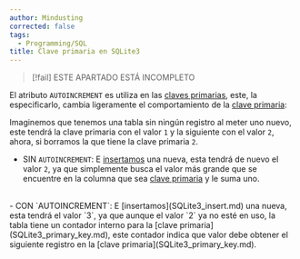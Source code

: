 ```yaml
---
author: Mindusting
corrected: false
tags:
  - Programming/SQL
title: Clave primaria en SQLite3
---
```


> [!fail] ESTE APARTADO ESTÁ INCOMPLETO

El atributo `AUTOINCREMENT` es utiliza en las [claves primarias](SQLite3_primary_key.md), este, la especificarlo, cambia ligeramente el comportamiento de la [clave primaria](SQLite3_primary_key.md):

Imaginemos que tenemos una tabla sin ningún registro al meter uno nuevo, este tendrá la clave primaria con el valor `1` y la siguiente con el valor `2`, ahora, si borramos la que tiene la clave primaria `2`.

- SIN `AUTOINCREMENT`:
    E [insertamos](SQLite3_insert.md) una nueva, esta tendrá de nuevo el valor `2`, ya que simplemente busca el valor más grande que se encuentre en la columna que sea [clave primaria](SQLite3_primary_key.md) y le suma uno.
<br>
- CON `AUTOINCREMENT`:
    E [insertamos](SQLite3_insert.md) una nueva, esta tendrá el valor `3`, ya que aunque el valor `2` ya no esté en uso, la tabla tiene un contador interno para la [clave primaria](SQLite3_primary_key.md), este contador indica que valor debe obtener el siguiente registro en la [clave primaria](SQLite3_primary_key.md).
